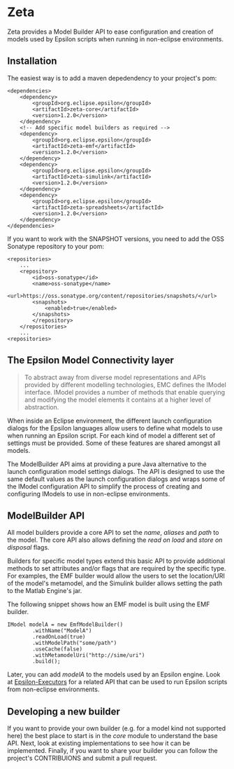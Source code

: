 # Zeta
Zeta provides a Model Builder API to ease configuration and creation of models used by Epsilon scripts when running in non-eclipse environments.

## Installation

The easiest way is to add a maven depedendency to your project's pom:

```
<dependencies>
	<dependency>
   		<groupId>org.eclipse.epsilon</groupId>
		<artifactId>zeta-core</artifactId>
		<version>1.2.0</version>
	</dependency>
	<!-- Add specific model builders as required -->
	<dependency>
   		<groupId>org.eclipse.epsilon</groupId>
		<artifactId>zeta-emf</artifactId>
		<version>1.2.0</version>
	</dependency>
	<dependency>
   		<groupId>org.eclipse.epsilon</groupId>
		<artifactId>zeta-simulink</artifactId>
		<version>1.2.0</version>
	</dependency>
	<dependency>
   		<groupId>org.eclipse.epsilon</groupId>
		<artifactId>zeta-spreadsheets</artifactId>
		<version>1.2.0</version>
	</dependency>
</dependencies>
```

If you want to work with the SNAPSHOT versions, you need to add the OSS Sonatype repository to your pom:

```
<repositories>
	...
	<repository>
   		<id>oss-sonatype</id>
		<name>oss-sonatype</name>
		<url>https://oss.sonatype.org/content/repositories/snapshots/</url>
		<snapshots>
			<enabled>true</enabled>
		</snapshots>
		</repository>
	</repositories>
	...
<repositories>	
```

## The Epsilon Model Connectivity layer

> To abstract away from diverse model representations and APIs provided by different modelling technologies, EMC defines the IModel interface. IModel provides a number of methods that enable querying and modifying the model elements it contains at a higher level of abstraction. 

When inside an Eclipse environment, the different launch configuration dialogs for the Epsilon languages allow users to define what models to use when running an Epsilon script.
For each kind of model a different set of settings must be provided.
Some of these features are shared amongst all models.

The ModelBuilder API aims at providing a pure Java alternative to the launch configuration model settings dialogs.
The API is designed to use the same default values as the launch configuration dialogs and wraps some of the IModel configuration API to simplify the process of creating and configuring IModels to use in non-eclipse environments.

## ModelBuilder API

All model builders provide a core API to set the *name*, *aliases* and *path* to the model. The core API also allows defining the *read on load* and *store on disposal* flags.

Builders for specific model types extend this basic API to provide additional methods to set attributes and/or flags that are required by the specific type.
For examples, the EMF builder would allow the users to set the location/URI of the model's metamodel, and the Simulink builder allows setting the path to the Matlab Engine's jar.

The following snippet shows how an EMF model is built using the EMF builder.

```
IModel modelA = new EmfModelBuilder()
		.withName("ModelA")
		.readOnLoad(true)
		.withModelPath("some/path")
		.useCache(false)
		.withMetamodelUri("http://sime/uri")
		.build();
```
Later, you can add *modelA* to the models used by an Epsilon engine.
Look at [Epsilon-Executors](https://github.com/epsilonlabs/Epsilon-Executors) for a related API that can be used to run Epsilon scripts from non-eclipse environments.

## Developing a new builder

If you want to provide your own builder (e.g. for a model kind not supported here) the best place to start is in the *core* module to understand the base API. 
Next, look at existing implementations to see how it can be implemented.
Finally, if you want to share your builder you can follow the project's CONTRIBUIONS and submit a pull request.